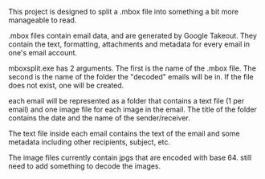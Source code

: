 This project is designed to split a .mbox file into something a bit more manageable to read.

.mbox files contain email data, and are generated by Google Takeout. They contain the text, formatting, attachments and metadata for every email in one's email account.

mboxsplit.exe has 2 arguments. The first is the name of the .mbox file. The second is the name of the folder the "decoded" emails will be in. If the file does not exist, one will be created.

each email will be represented as a folder that contains a text file (1 per email) and one image file for each image in the email. The title of the folder contains the date and the name of the sender/receiver.

The text file inside each email contains the text of the email and some metadata including other recipients, subject, etc.

The image files currently contain jpgs that are encoded with base 64. still need to add something to decode the images.
